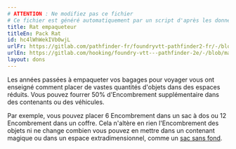 ```yaml
---
# ATTENTION : Ne modifiez pas ce fichier
# Ce fichier est généré automatiquement par un script d'après les données du module Foundry VTT officiel et de sa traduction
title: Rat empaqueteur
titleEn: Pack Rat
id: hc4lWhWekIVb0wjL
urlFr: https://gitlab.com/pathfinder-fr/foundryvtt-pathfinder2-fr/-/blob/master/data/feats/hc4lWhWekIVb0wjL.htm
urlEn: https://gitlab.com/hooking/foundry-vtt---pathfinder-2e/-/blob/master/packs/data/feats.db/pack-rat.json
layout: dons
---
```

Les années passées à empaqueter vos bagages pour voyager vous ont enseigné comment placer de vastes quantités d'objets dans des espaces réduits. Vous pouvez fourrer 50% d'Encombrement supplémentaire dans des contenants ou des véhicules.

Par exemple, vous pouvez placer 6 Encombrement dans un sac à dos ou 12 Encombrement dans un coffre. Cela n'altère en rien l'Encombrement des objets ni ne change combien vous pouvez en mettre dans un contenant magique ou dans un espace extradimensionnel, comme un [sac sans fond](../équipements/sac-sans-fond-type1.md).
